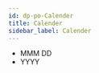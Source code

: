 ```yaml
---
id: dp-po-Calender
title: Calender
sidebar_label: Calender
---
```


<ul class="dp-calendar">
	<li>MMM DD</li>
	<li>YYYY</li>
</ul>
